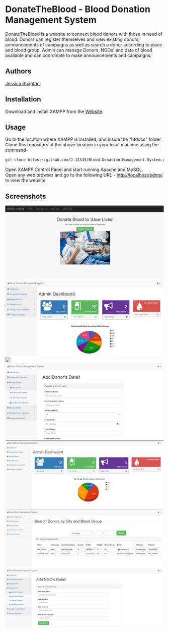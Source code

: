 # DonateTheBlood - Blood Donation Management System

DonateTheBlood is a website to connect blood donors with those in need of blood. Donors can register themselves and view existing donors, announcements of campaigns as well as search a donor according to place and blood group. Admin can manage Donors, NGOs' and data of blood available and can coordinate to make announcements and campaigns.

## Authors

[Jessica Bhagtani](https://github.com/J-12345)

## Installation

Download and install XAMPP from the [Website](https://www.apachefriends.org/download.html).

## Usage

Go to the location where XAMPP is installed, and inside the "htdocs" folder.\
Clone this repository at the above location in your local machine using the command-
```bash
git clone https://github.com/J-12345/Blood-Donation-Management-System.git
```
Open XAMPP Control Panel and start running Apache and MySQL.\
Open any web browser and go to the following URL - [http://localhost/bdms/](http://localhost/bdms/) to view the website.


## Screenshots
<img src="https://github.com/J-12345/Blood-Donation-Management-System/blob/main/screenshots/home.jpg">
<img src="https://github.com/J-12345/Blood-Donation-Management-System/blob/main/screenshots/admin-dashboard.jpg">
<img src="https://github.com/J-12345/Blood-Donation-Management-System/blob/main/screenshots/donor-dashboard.jpd">
<img src="https://github.com/J-12345/Blood-Donation-Management-System/blob/main/screenshots/add-donor-details.jpg">
<img src="https://github.com/avd151/bdms/blob/main/screenshots/adashboard.png">
<img src="https://github.com/avd151/bdms/blob/main/screenshots/searchdonor.png">
<img src="https://github.com/avd151/bdms/blob/main/screenshots/addngo.png">
